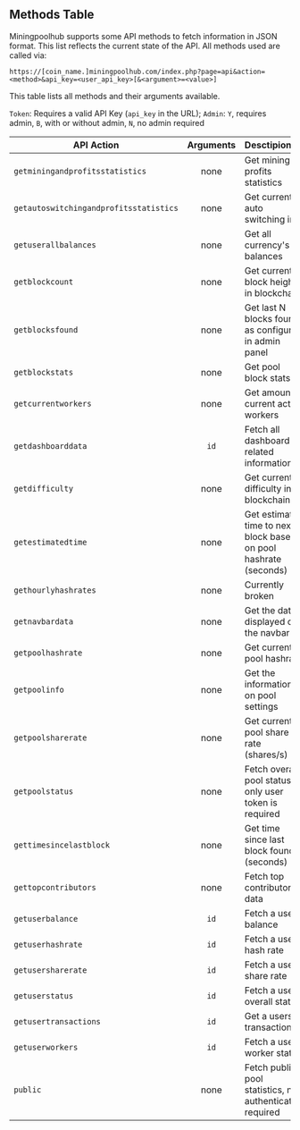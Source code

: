 ## Methods Table

Miningpoolhub supports some API methods to fetch information in JSON format. This list reflects the current state of the API. All methods used are called via:

```
https://[coin_name.]miningpoolhub.com/index.php?page=api&action=<method>&api_key=<user_api_key>[&<argument>=<value>]
```

This table lists all methods and their arguments available.

`Token`: Requires a valid API Key (`api_key` in the URL); `Admin`: `Y`, requires admin, `B`, with or without admin, `N`, no admin required

| API Action | Arguments | Desctipion | Token |
| ------------- |:-------------:| :-----|:-------------:|
| `getminingandprofitsstatistics` | none | Get mining profits statistics | N |
| `getautoswitchingandprofitsstatistics` | none | Get current auto switching info | N |
| `getuserallbalances` | none | Get all currency's balances | Y |
| `getblockcount` | none | Get current block height in blockchain | Y |
| `getblocksfound` | none | Get last N blocks found as configured in admin panel | Y |
| `getblockstats` | none | Get pool block stats | Y |
| `getcurrentworkers` | none | Get amount of current active workers | Y |
| `getdashboarddata` | `id` | Fetch all dashboard related information | Y |
| `getdifficulty` | none | Get current difficulty in blockchain | Y |
| `getestimatedtime` | none | Get estimated time to next block based on pool hashrate (seconds) | Y |
| `gethourlyhashrates` | none | Currently broken | Y |
| `getnavbardata` | none | Get the data displayed on the navbar | Y |
| `getpoolhashrate` | none | Get current pool hashrate | Y |
| `getpoolinfo` | none | Get the information on pool settings | Y |
| `getpoolsharerate` | none | Get current pool share rate (shares/s) | Y |
| `getpoolstatus` | none | Fetch overall pool status, only user token is required | Y |
| `gettimesincelastblock` | none | Get time since last block found (seconds) | Y |
| `gettopcontributors` | none | Fetch top contributors data | Y |
| `getuserbalance` | `id` | Fetch a users balance | Y |
| `getuserhashrate` | `id` | Fetch a users hash rate | Y |
| `getusersharerate` | `id` | Fetch a users share rate | Y |
| `getuserstatus` | `id` | Fetch a users overall status | Y |
| `getusertransactions` | `id` | Get a users transactions | Y |
| `getuserworkers` | `id` | Fetch a users worker status | Y |
| `public` | none | Fetch public pool statistics, no authentication required | N |
